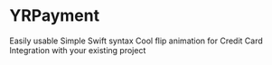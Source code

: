 # YRPayment
Easily usable  Simple Swift syntax  Cool flip animation for Credit Card Integration with your existing project
